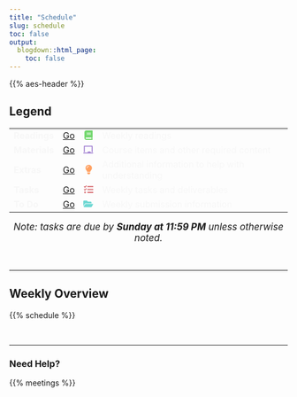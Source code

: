 ```yaml
---
title: "Schedule"
slug: schedule
toc: false
output:
  blogdown::html_page:
    toc: false
---
```


<script src="{{< blogdown/postref >}}index_files/kePrint/kePrint.js"></script>

<link href="{{< blogdown/postref >}}index_files/lightable/lightable.css" rel="stylesheet" />

{{% aes-header %}}

## Legend

<center>
<table>
<tbody>
<tr>
<td style="text-align:left;font-weight: bold;color: #f7f7f7 !important;background-color: transparent !important;vertical-align: middle !important;">
Readings
</td>
<td style="text-align:center;color: #f7f7f7 !important;background-color: transparent !important;vertical-align: middle !important;">
<a href="/readings/">Go</a>
</td>
<td style="text-align:center;color: #f7f7f7 !important;background-color: transparent !important;vertical-align: middle !important;">
<svg aria-hidden="true" role="img" viewbox="0 0 448 512" style="height:17px;width:14.88px;vertical-align:-0.125em;margin-left:auto;margin-right:auto;font-size:inherit;fill:#74d86f;overflow:visible;position:relative;">
<path d="M448 360V24c0-13.3-10.7-24-24-24H96C43 0 0 43 0 96v320c0 53 43 96 96 96h328c13.3 0 24-10.7 24-24v-16c0-7.5-3.5-14.3-8.9-18.7-4.2-15.4-4.2-59.3 0-74.7 5.4-4.3 8.9-11.1 8.9-18.6zM128 134c0-3.3 2.7-6 6-6h212c3.3 0 6 2.7 6 6v20c0 3.3-2.7 6-6 6H134c-3.3 0-6-2.7-6-6v-20zm0 64c0-3.3 2.7-6 6-6h212c3.3 0 6 2.7 6 6v20c0 3.3-2.7 6-6 6H134c-3.3 0-6-2.7-6-6v-20zm253.4 250H96c-17.7 0-32-14.3-32-32 0-17.6 14.4-32 32-32h285.4c-1.9 17.1-1.9 46.9 0 64z"></path>
</svg>
</td>
<td style="text-align:left;color: #f7f7f7 !important;background-color: transparent !important;vertical-align: middle !important;">
Weekly readings
</td>
</tr>
<tr>
<td style="text-align:left;font-weight: bold;color: #f7f7f7 !important;background-color: transparent !important;vertical-align: middle !important;">
Materials
</td>
<td style="text-align:center;color: #f7f7f7 !important;background-color: transparent !important;vertical-align: middle !important;">
<a href="/materials/">Go</a>
</td>
<td style="text-align:center;color: #f7f7f7 !important;background-color: transparent !important;vertical-align: middle !important;">
<svg aria-hidden="true" role="img" viewbox="0 0 640 512" style="height:17px;width:21.25px;vertical-align:-0.125em;margin-left:auto;margin-right:auto;font-size:inherit;fill:#a484d3;overflow:visible;position:relative;">
<path d="M96 64h448v352h64V40c0-22.06-17.94-40-40-40H72C49.94 0 32 17.94 32 40v376h64V64zm528 384H480v-64H288v64H16c-8.84 0-16 7.16-16 16v32c0 8.84 7.16 16 16 16h608c8.84 0 16-7.16 16-16v-32c0-8.84-7.16-16-16-16z"></path>
</svg>
</td>
<td style="text-align:left;color: #f7f7f7 !important;background-color: transparent !important;vertical-align: middle !important;">
Course items and other required content
</td>
</tr>
<tr>
<td style="text-align:left;font-weight: bold;color: #f7f7f7 !important;background-color: transparent !important;vertical-align: middle !important;">
Extras
</td>
<td style="text-align:center;color: #f7f7f7 !important;background-color: transparent !important;vertical-align: middle !important;">
<a href="/extras/">Go</a>
</td>
<td style="text-align:center;color: #f7f7f7 !important;background-color: transparent !important;vertical-align: middle !important;">
<svg aria-hidden="true" role="img" viewbox="0 0 352 512" style="height:17px;width:11.69px;vertical-align:-0.125em;margin-left:auto;margin-right:auto;font-size:inherit;fill:#ffa162;overflow:visible;position:relative;">
<path d="M96.06 454.35c.01 6.29 1.87 12.45 5.36 17.69l17.09 25.69a31.99 31.99 0 0 0 26.64 14.28h61.71a31.99 31.99 0 0 0 26.64-14.28l17.09-25.69a31.989 31.989 0 0 0 5.36-17.69l.04-38.35H96.01l.05 38.35zM0 176c0 44.37 16.45 84.85 43.56 115.78 16.52 18.85 42.36 58.23 52.21 91.45.04.26.07.52.11.78h160.24c.04-.26.07-.51.11-.78 9.85-33.22 35.69-72.6 52.21-91.45C335.55 260.85 352 220.37 352 176 352 78.61 272.91-.3 175.45 0 73.44.31 0 82.97 0 176zm176-80c-44.11 0-80 35.89-80 80 0 8.84-7.16 16-16 16s-16-7.16-16-16c0-61.76 50.24-112 112-112 8.84 0 16 7.16 16 16s-7.16 16-16 16z"></path>
</svg>
</td>
<td style="text-align:left;color: #f7f7f7 !important;background-color: transparent !important;vertical-align: middle !important;">
Additional information to help with understanding
</td>
</tr>
<tr>
<td style="text-align:left;font-weight: bold;color: #f7f7f7 !important;background-color: transparent !important;vertical-align: middle !important;">
Tasks
</td>
<td style="text-align:center;color: #f7f7f7 !important;background-color: transparent !important;vertical-align: middle !important;">
<a href="/tasks/">Go</a>
</td>
<td style="text-align:center;color: #f7f7f7 !important;background-color: transparent !important;vertical-align: middle !important;">
<svg aria-hidden="true" role="img" viewbox="0 0 512 512" style="height:17px;width:17px;vertical-align:-0.125em;margin-left:auto;margin-right:auto;font-size:inherit;fill:#d86f74;overflow:visible;position:relative;">
<path d="M139.61 35.5a12 12 0 0 0-17 0L58.93 98.81l-22.7-22.12a12 12 0 0 0-17 0L3.53 92.41a12 12 0 0 0 0 17l47.59 47.4a12.78 12.78 0 0 0 17.61 0l15.59-15.62L156.52 69a12.09 12.09 0 0 0 .09-17zm0 159.19a12 12 0 0 0-17 0l-63.68 63.72-22.7-22.1a12 12 0 0 0-17 0L3.53 252a12 12 0 0 0 0 17L51 316.5a12.77 12.77 0 0 0 17.6 0l15.7-15.69 72.2-72.22a12 12 0 0 0 .09-16.9zM64 368c-26.49 0-48.59 21.5-48.59 48S37.53 464 64 464a48 48 0 0 0 0-96zm432 16H208a16 16 0 0 0-16 16v32a16 16 0 0 0 16 16h288a16 16 0 0 0 16-16v-32a16 16 0 0 0-16-16zm0-320H208a16 16 0 0 0-16 16v32a16 16 0 0 0 16 16h288a16 16 0 0 0 16-16V80a16 16 0 0 0-16-16zm0 160H208a16 16 0 0 0-16 16v32a16 16 0 0 0 16 16h288a16 16 0 0 0 16-16v-32a16 16 0 0 0-16-16z"></path>
</svg>
</td>
<td style="text-align:left;color: #f7f7f7 !important;background-color: transparent !important;vertical-align: middle !important;">
Weekly tasks and deliverables
</td>
</tr>
<tr>
<td style="text-align:left;font-weight: bold;color: #f7f7f7 !important;background-color: transparent !important;vertical-align: middle !important;">
To Do
</td>
<td style="text-align:center;color: #f7f7f7 !important;background-color: transparent !important;vertical-align: middle !important;">
<a href="/due/">Go</a>
</td>
<td style="text-align:center;color: #f7f7f7 !important;background-color: transparent !important;vertical-align: middle !important;">
<svg aria-hidden="true" role="img" viewbox="0 0 576 512" style="height:17px;width:19.12px;vertical-align:-0.125em;margin-left:auto;margin-right:auto;font-size:inherit;fill:#6fd8d3;overflow:visible;position:relative;">
<path d="M572.694 292.093L500.27 416.248A63.997 63.997 0 0 1 444.989 448H45.025c-18.523 0-30.064-20.093-20.731-36.093l72.424-124.155A64 64 0 0 1 152 256h399.964c18.523 0 30.064 20.093 20.73 36.093zM152 224h328v-48c0-26.51-21.49-48-48-48H272l-64-64H48C21.49 64 0 85.49 0 112v278.046l69.077-118.418C86.214 242.25 117.989 224 152 224z"></path>
</svg>
</td>
<td style="text-align:left;color: #f7f7f7 !important;background-color: transparent !important;vertical-align: middle !important;">
Weekly submission information
</td>
</tr>
</tbody>
</table>
</center>
<center>
<span style="font-size:17px"><i>Note: tasks are due by <b>Sunday at 11:59 PM</b> unless otherwise noted.</i></span>
</center>

<br>
<br>

<hr style"width:50%; margin-left:25% !important; margin-right:25% !important;" />

## Weekly Overview

{{% schedule %}}
<!-- .date and .title are #ffffff in schedule.html -->
<br>

<hr style"width:50%; margin-left:25% !important; margin-right:25% !important;" />

### Need Help?

{{% meetings %}}
